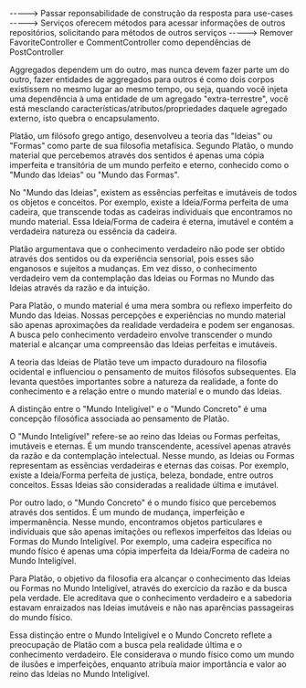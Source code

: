 
-----> Passar reponsabilidade de construção da resposta para use-cases
-----> Serviços oferecem métodos para acessar informações de outros repositórios, 
solicitando para métodos de outros serviços 
-----> Remover FavoriteController e CommentController como dependências de PostController

Aggregados dependem um do outro, mas nunca devem fazer parte um do outro, fazer entidades de aggregados para outros é como dois corpos existissem no mesmo lugar ao mesmo tempo, ou seja, quando você injeta uma dependência à uma entidade de um agregado "extra-terrestre", você está mesclando características/atributos/propriedades daquele agregado externo, isto quebra o encapsulamento.

Platão, um filósofo grego antigo, desenvolveu a teoria das "Ideias" ou "Formas" como parte de sua filosofia metafísica. Segundo Platão, o mundo material que percebemos através dos sentidos é apenas uma cópia imperfeita e transitória de um mundo perfeito e eterno, conhecido como o "Mundo das Ideias" ou "Mundo das Formas".

No "Mundo das Ideias", existem as essências perfeitas e imutáveis de todos os objetos e conceitos. Por exemplo, existe a Ideia/Forma perfeita de uma cadeira, que transcende todas as cadeiras individuais que encontramos no mundo material. Essa Ideia/Forma de cadeira é eterna, imutável e contém a verdadeira natureza ou essência da cadeira.

Platão argumentava que o conhecimento verdadeiro não pode ser obtido através dos sentidos ou da experiência sensorial, pois esses são enganosos e sujeitos a mudanças. Em vez disso, o conhecimento verdadeiro vem da contemplação das Ideias ou Formas no Mundo das Ideias através da razão e da intuição.

Para Platão, o mundo material é uma mera sombra ou reflexo imperfeito do Mundo das Ideias. Nossas percepções e experiências no mundo material são apenas aproximações da realidade verdadeira e podem ser enganosas. A busca pelo conhecimento verdadeiro envolve transcender o mundo material e alcançar uma compreensão das Ideias perfeitas e imutáveis.

A teoria das Ideias de Platão teve um impacto duradouro na filosofia ocidental e influenciou o pensamento de muitos filósofos subsequentes. Ela levanta questões importantes sobre a natureza da realidade, a fonte do conhecimento e a relação entre o mundo material e o mundo das Ideias.

A distinção entre o "Mundo Inteligível" e o "Mundo Concreto" é uma concepção filosófica associada ao pensamento de Platão.

O "Mundo Inteligível" refere-se ao reino das Ideias ou Formas perfeitas, imutáveis e eternas. É um mundo transcendente, acessível apenas através da razão e da contemplação intelectual. Nesse mundo, as Ideias ou Formas representam as essências verdadeiras e eternas das coisas. Por exemplo, existe a Ideia/Forma perfeita de justiça, beleza, bondade, entre outros conceitos. Essas Ideias são consideradas a realidade última e imutável.

Por outro lado, o "Mundo Concreto" é o mundo físico que percebemos através dos sentidos. É um mundo de mudança, imperfeição e impermanência. Nesse mundo, encontramos objetos particulares e individuais que são apenas imitações ou reflexos imperfeitos das Ideias ou Formas do Mundo Inteligível. Por exemplo, uma cadeira específica no mundo físico é apenas uma cópia imperfeita da Ideia/Forma de cadeira no Mundo Inteligível.

Para Platão, o objetivo da filosofia era alcançar o conhecimento das Ideias ou Formas no Mundo Inteligível, através do exercício da razão e da busca pela verdade. Ele acreditava que o conhecimento verdadeiro e a sabedoria estavam enraizados nas Ideias imutáveis e não nas aparências passageiras do mundo físico.

Essa distinção entre o Mundo Inteligível e o Mundo Concreto reflete a preocupação de Platão com a busca pela realidade última e o conhecimento verdadeiro. Ele considerava o mundo físico como um mundo de ilusões e imperfeições, enquanto atribuía maior importância e valor ao reino das Ideias no Mundo Inteligível.